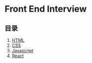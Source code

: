# Front End Interview

## 目录

1.  [HTML](HTML.md)
1.  [CSS](CSS.md)
1.  [Javascript](Javascript.md)
1.  [React](React.md)
